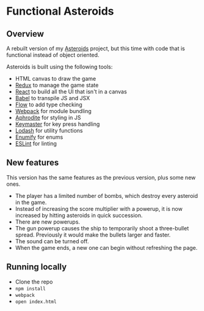 Functional Asteroids
=========

## Overview

A rebuilt version of my [Asteroids](https://github.com/philpee2/Asteroids) project, but this time
with code that is functional instead of object oriented.

Asteroids is built using the following tools:
* HTML canvas to draw the game
* [Redux](https://github.com/reactjs/redux) to manage the game state
* [React](https://github.com/facebook/react) to build all the UI that isn't in a canvas
* [Babel](https://github.com/babel/babel) to transpile JS and JSX
* [Flow](https://github.com/facebook/flow) to add type checking
* [Webpack](https://github.com/webpack/webpack) for module bundling
* [Aphrodite](https://github.com/Khan/aphrodite) for styling in JS
* [Keymaster](https://github.com/madrobby/keymaster) for key press handling
* [Lodash](https://github.com/lodash/lodash) for utility functions
* [Enumify](https://github.com/rauschma/enumify) for enums
* [ESLint](https://github.com/eslint/eslint) for linting

## New features

This version has the same features as the previous version, plus some new ones.

* The player has a limited number of bombs, which destroy every asteroid in the game.
* Instead of increasing the score multiplier with a powerup, it is now increased by hitting
  asteroids in quick succession.
* There are new powerups.
* The gun powerup causes the ship to temporarily shoot a three-bullet spread. Previously it would
  make the bullets larger and faster.
* The sound can be turned off.
* When the game ends, a new one can begin without refreshing the page.

## Running locally

* Clone the repo
* `npm install`
* `webpack`
* `open index.html`
